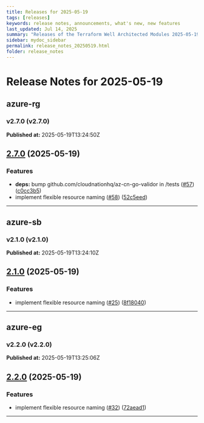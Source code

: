 ```yaml
---
title: Releases for 2025-05-19
tags: [releases]
keywords: release notes, announcements, what's new, new features
last_updated: Jul 14, 2025
summary: "Releases of the Terraform Well Architected Modules 2025-05-19"
sidebar: mydoc_sidebar
permalink: release_notes_20250519.html
folder: release_notes
---
```


# Release Notes for 2025-05-19

## azure-rg
### v2.7.0 (v2.7.0)
**Published at:** 2025-05-19T13:24:50Z

## [2.7.0](https://github.com/CloudNationHQ/terraform-azure-rg/compare/v2.6.0...v2.7.0) (2025-05-19)


### Features

* **deps:** bump github.com/cloudnationhq/az-cn-go-validor in /tests ([#57](https://github.com/CloudNationHQ/terraform-azure-rg/issues/57)) ([c0cc3b5](https://github.com/CloudNationHQ/terraform-azure-rg/commit/c0cc3b5d8401c60fdf0550ba70c2634cf2134558))
* implement flexible resource naming ([#58](https://github.com/CloudNationHQ/terraform-azure-rg/issues/58)) ([52c5eed](https://github.com/CloudNationHQ/terraform-azure-rg/commit/52c5eedec77bee752647b2477f63d412b1433172))

---

## azure-sb
### v2.1.0 (v2.1.0)
**Published at:** 2025-05-19T13:24:10Z

## [2.1.0](https://github.com/CloudNationHQ/terraform-azure-sb/compare/v2.0.0...v2.1.0) (2025-05-19)


### Features

* implement flexible resource naming ([#25](https://github.com/CloudNationHQ/terraform-azure-sb/issues/25)) ([8f18040](https://github.com/CloudNationHQ/terraform-azure-sb/commit/8f18040cf33ad3450bbe13e6ca70f0abb37ac358))

---

## azure-eg
### v2.2.0 (v2.2.0)
**Published at:** 2025-05-19T13:25:06Z

## [2.2.0](https://github.com/CloudNationHQ/terraform-azure-eg/compare/v2.1.0...v2.2.0) (2025-05-19)


### Features

* implement flexible resource naming ([#32](https://github.com/CloudNationHQ/terraform-azure-eg/issues/32)) ([72aead1](https://github.com/CloudNationHQ/terraform-azure-eg/commit/72aead1b9d3a10d5672a0758db0831745d4e7d5d))

---

